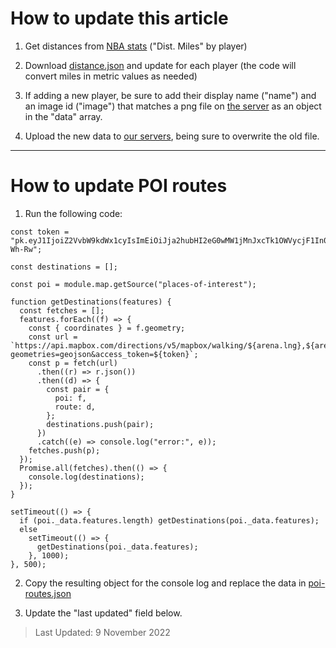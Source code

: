 # How to update this article

1. Get distances from [NBA stats](https://www.nba.com/stats/players/speed-distance?TeamID=1610612761&LastNGames=1&Location=Home) ("Dist. Miles" by player)

2. Download [distance.json](https://storage.googleapis.com/media.geomodul.us/articles/raptors-distance-travelled/distances.json) and update for each player (the code will convert miles in metric values as needed)

3. If adding a new player, be sure to add their display name ("name") and an image id ("image") that matches a png file on [the server](https://console.cloud.google.com/storage/browser/media.geomodul.us/img/raptor-heads) as an object in the "data" array.

4. Upload the new data to [our servers](https://console.cloud.google.com/storage/browser/media.geomodul.us/articles/raptors-distance-travelled), being sure to overwrite the old file.

---

# How to update POI routes

1. Run the following code:

```
const token = "pk.eyJ1IjoiZ2VvbW9kdWx1cyIsImEiOiJja2hubHI2eG0wMW1jMnJxcTk1OWVycjF1In0.kKg7JGdOkhKk_tiS-Wh-Rw";

const destinations = [];

const poi = module.map.getSource("places-of-interest");

function getDestinations(features) {
  const fetches = [];
  features.forEach((f) => {
    const { coordinates } = f.geometry;
    const url = `https://api.mapbox.com/directions/v5/mapbox/walking/${arena.lng},${arena.lat};${coordinates[0]},${coordinates[1]}?geometries=geojson&access_token=${token}`;
    const p = fetch(url)
      .then((r) => r.json())
      .then((d) => {
        const pair = {
          poi: f,
          route: d,
        };
        destinations.push(pair);
      })
      .catch((e) => console.log("error:", e));
    fetches.push(p);
  });
  Promise.all(fetches).then(() => {
    console.log(destinations);
  });
}

setTimeout(() => {
  if (poi._data.features.length) getDestinations(poi._data.features);
  else
    setTimeout(() => {
      getDestinations(poi._data.features);
    }, 1000);
}, 500);
```

2. Copy the resulting object for the console log and replace the data in [poi-routes.json](https://media.geomodul.us/articles/raptors-distance-travelled/poi-routes.json)

3. Update the "last updated" field below.

> Last Updated: 9 November 2022
